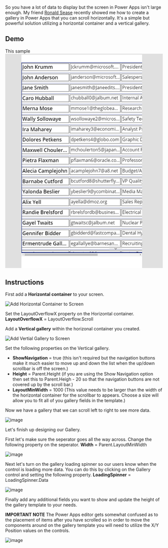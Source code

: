 So you have a lot of data to display but the screen in Power Apps isn't large enough.  My friend [Ronald Sease](https://www.linkedin.com/in/ronald-sease-888438111/) recently showed me how to create a gallery in Power Apps that you can scroll horizontally.  It's a simple but powerful solution utilizing a horizontal container and a vertical gallery.

## Demo
This sample 
![Scrollable Gallery](https://github.com/rwilson504/Blogger/blob/master/scrollable-canvas-gallery/ScrollingCanvasGallery.gif?raw=true)

## Instructions

First add a **Horizontal container** to your screen.  

![Add Horizontal Container to Screen](https://user-images.githubusercontent.com/7444929/110697283-29326200-81ba-11eb-9893-138b0d7802e6.png)

Set the LayoutOverflowX property on the Horizontal container.
**LayoutOverflowX** = LayoutOverflow.Scroll

Add a **Vertical gallery** within the horizonal container you created.

![Add Vertial Gallery to Screen](https://user-images.githubusercontent.com/7444929/110697539-7dd5dd00-81ba-11eb-8275-19153a57426d.png)

Set the following properties on the Vertical gallery.
* **ShowNavigation** = true (this isn't required but the navigation buttons make it much easier to move up and down the list when the up/down scrollbar is off the screen.)
* **Height** = Parent.Height (if you are using the Show Navigation option then set this to Parent.Heigh - 20 so that the navigation buttons are not covered up by the scroll bar.)
* **LayoutMinWidth** = 1000 (This value needs to be larger than the width of the horizontal container for the scrollbar to appears.  Choose a size will allow you to fit all of you gallery fields in the template.)

Now we have a gallery that we can scroll left to right to see more data.  

![image](https://user-images.githubusercontent.com/7444929/110698901-3a7c6e00-81bc-11eb-819c-29bed9a5a1cd.png)

Let's finish up designing our Gallery.  

First let's make sure the seperator goes all the way across. Change the following property on the seperator.
**Width** = Parent.LayoutMinWidth

![image](https://user-images.githubusercontent.com/7444929/110699445-dd34ec80-81bc-11eb-94a9-5b4891a6dfac.png)

Next let's turn on the gallery loading spinner so our users know when the control is loading more data.  You can do this by clicking on the Gallery control and setting the following property.
**LoadingSpinner** = LoadingSpinner.Data

![image](https://user-images.githubusercontent.com/7444929/110703176-6f3ef400-81c1-11eb-8b68-e54730cb8c3e.png)

Finally add any additional fields you want to show and update the height of the gallery template to your needs. 

**IMPORTANT NOTE** The Power Apps editor gets somewhat confused as to the placement of items after you have scrolled so in order to move the components around on the gallery template you will need to utilize the X/Y Position values on the controls.  

![image](https://user-images.githubusercontent.com/7444929/110702572-b1b40100-81c0-11eb-9b38-5cfd999b5ae6.png)

<!--stackedit_data:
eyJoaXN0b3J5IjpbMTcwMjk1OTc0OF19
-->